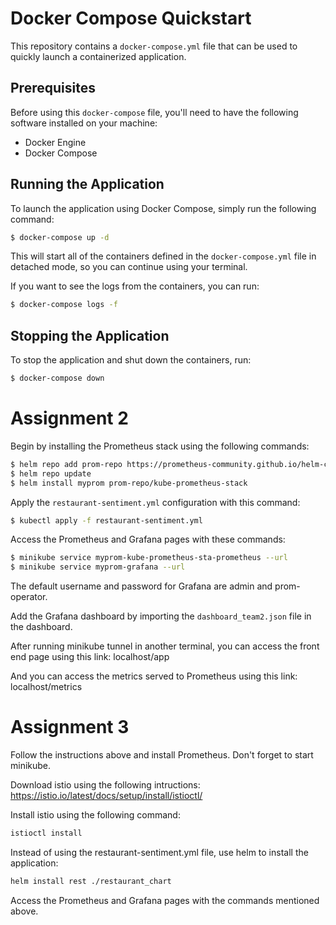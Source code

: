 # Docker Compose Quickstart

This repository contains a `docker-compose.yml` file that can be used to quickly launch a containerized application.

## Prerequisites

Before using this `docker-compose` file, you'll need to have the following software installed on your machine:

- Docker Engine
- Docker Compose

## Running the Application

To launch the application using Docker Compose, simply run the following command:

```sh
$ docker-compose up -d
```

This will start all of the containers defined in the `docker-compose.yml` file in detached mode, so you can continue using your terminal.

If you want to see the logs from the containers, you can run:

```sh
$ docker-compose logs -f
```

## Stopping the Application

To stop the application and shut down the containers, run:

```sh
$ docker-compose down
```
# Assignment 2

Begin by installing the Prometheus stack using the following commands:

```sh
$ helm repo add prom-repo https://prometheus-community.github.io/helm-charts
$ helm repo update
$ helm install myprom prom-repo/kube-prometheus-stack
```

Apply the `restaurant-sentiment.yml` configuration with this command:

```sh
$ kubectl apply -f restaurant-sentiment.yml
```

Access the Prometheus and Grafana pages with these commands:

```sh
$ minikube service myprom-kube-prometheus-sta-prometheus --url
$ minikube service myprom-grafana --url
```

The default username and password for Grafana are admin and prom-operator.

Add the Grafana dashboard by importing the `dashboard_team2.json` file in the dashboard.

After running minikube tunnel in another terminal, you can access the front end page using this link: localhost/app

And you can access the metrics served to Prometheus using this link: localhost/metrics

# Assignment 3

Follow the instructions above and install Prometheus. Don't forget to start minikube.

Download istio using the following intructions: https://istio.io/latest/docs/setup/install/istioctl/

Install istio using the following command:

```sh
istioctl install
```

Instead of using the restaurant-sentiment.yml file, use helm to install the application:

```sh
helm install rest ./restaurant_chart 
```

Access the Prometheus and Grafana pages with the commands mentioned above.